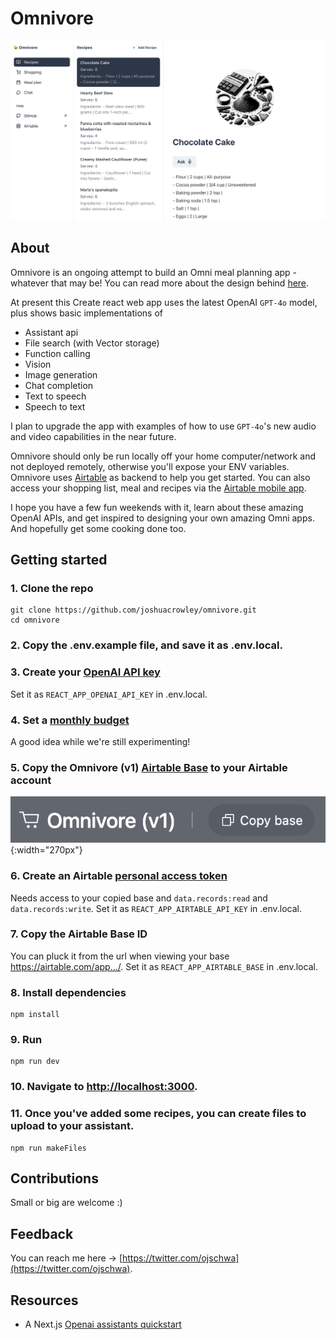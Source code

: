 # Omnivore

![Omnivore app](public/Hero.png)

## About

Omnivore is an ongoing attempt to build an Omni meal planning app - whatever that may be! You can read more about the design behind [here](https://joshuacrowley.com/study/omnivore).

At present this Create react web app uses the latest OpenAI `GPT-4o` model, plus shows basic implementations of

- Assistant api
- File search (with Vector storage)
- Function calling
- Vision
- Image generation
- Chat completion
- Text to speech
- Speech to text

I plan to upgrade the app with examples of how to use `GPT-4o`'s new audio and video capabilities in the near future.

Omnivore should only be run locally off your home computer/network and not deployed remotely, otherwise you'll expose your ENV variables. Omnivore uses [Airtable](https://airtable.com/) as backend to help you get started. You can also access your shopping list, meal and recipes via the [Airtable mobile app](https://apps.apple.com/us/app/airtable/id914172636).

I hope you have a few fun weekends with it, learn about these amazing OpenAI APIs, and get inspired to designing your own amazing Omni apps. And hopefully get some cooking done too.

## Getting started

### 1. Clone the repo

```shell
git clone https://github.com/joshuacrowley/omnivore.git
cd omnivore
```

### 2. Copy the .env.example file, and save it as .env.local.

### 3. Create your [OpenAI API key](https://platform.openai.com/api-keys)

Set it as `REACT_APP_OPENAI_API_KEY` in .env.local.

### 4. Set a [monthly budget](https://platform.openai.com/settings/organization/limits)

A good idea while we're still experimenting!

### 5. Copy the Omnivore (v1) [Airtable Base](https://airtable.com/appdqcBRR3roXoUQd/shrWBkBRSTnR6xfZs) to your Airtable account

![Airtable base](./public/airtable-base.png){:width="270px"}

### 6. Create an Airtable [personal access token](https://airtable.com/create/tokens)

Needs access to your copied base and `data.records:read` and `data.records:write`. Set it as `REACT_APP_AIRTABLE_API_KEY` in .env.local.

### 7. Copy the Airtable Base ID

You can pluck it from the url when viewing your base https://airtable.com/app.../. Set it as `REACT_APP_AIRTABLE_BASE` in .env.local.

### 8. Install dependencies

```shell
npm install
```

### 9. Run

```shell
npm run dev
```

### 10. Navigate to [http://localhost:3000](http://localhost:3000).

### 11. Once you've added some recipes, you can create files to upload to your assistant.

```shell
npm run makeFiles
```

## Contributions

Small or big are welcome :)

## Feedback

You can reach me here -> [https://twitter.com/ojschwa](https://twitter.com/ojschwa).

## Resources

- A Next.js [Openai assistants quickstart](https://github.com/openai/openai-assistants-quickstart)

